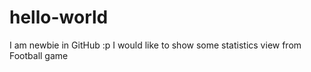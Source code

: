 # hello-world
I am newbie in GitHub :p
I would like to show some statistics view from Football game 
